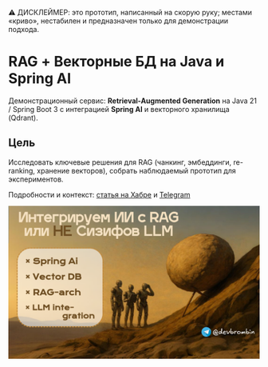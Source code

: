 ⚠️ ДИСКЛЕЙМЕР: это прототип, написанный на скорую руку; местами «криво», нестабилен и предназначен только для демонстрации подхода.

# RAG + Векторные БД на Java и Spring AI
Демонстрационный сервис: **Retrieval-Augmented Generation** на Java 21 / Spring Boot 3 с интеграцией **Spring AI** и векторного хранилища (Qdrant). 

## Цель
Исследовать ключевые решения для RAG (чанкинг, эмбеддинги, re-ranking, хранение векторов), собрать наблюдаемый прототип для экспериментов.

Подробности и контекст: [статья на Хабре](https://habr.com/p/924100/) и [Telegram](https://t.me/devbrombin)

![Image alt](https://github.com/br0mberg/SupportDesk-IncidentRetrievalService/raw/main/src/main/resources/f806613fa8bbe4c417479c82d7746b0a.png)
